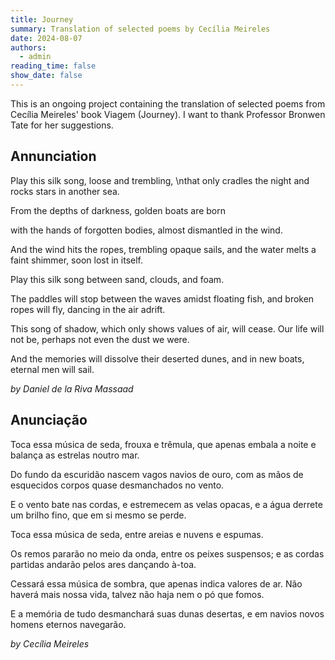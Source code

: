 ```yaml
---
title: Journey
summary: Translation of selected poems by Cecília Meireles
date: 2024-08-07
authors:
  - admin
reading_time: false
show_date: false
---
```


This is an ongoing project containing the translation of selected poems from Cecília Meireles' book Viagem (Journey). I want to thank Professor Bronwen Tate for her suggestions.

Annunciation
----------

Play this silk song, loose and trembling, \nthat only cradles the night and rocks stars in another sea.

<p>From the depths of darkness, golden boats are born </p>
with the hands of forgotten bodies, almost dismantled in the wind.

And the wind hits the ropes, trembling opaque sails, 
and the water melts a faint shimmer, soon lost in itself.

Play this silk song between sand, clouds, and foam.

The paddles will stop between the waves amidst floating fish,
and broken ropes will fly, dancing in the air adrift.

This song of shadow, which only shows values of air, will cease. 
Our life will not be, perhaps not even the dust we were.

And the memories will dissolve their deserted dunes, 
and in new boats, eternal men will sail.

*by Daniel de la Riva Massaad*

Anunciação
-----------

Toca essa música de seda, frouxa e trêmula,
que apenas embala a noite e balança as estrelas noutro mar.

Do fundo da escuridão nascem vagos navios de ouro,
com as mãos de esquecidos corpos quase desmanchados no vento.

E o vento bate nas cordas, e estremecem as velas opacas,
e a água derrete um brilho fino, que em si mesmo se perde.

Toca essa música de seda, entre areias e nuvens e espumas. 

Os remos pararão no meio da onda, entre os peixes suspensos;
e as cordas partidas andarão pelos ares dançando à-toa.

Cessará essa música de sombra, que apenas indica valores de ar.
Não haverá mais nossa vida, talvez não haja nem o pó que fomos. 

E a memória de tudo desmanchará suas dunas desertas, 
e em navios novos homens eternos navegarão. 

*by Cecília Meireles*